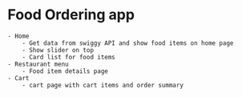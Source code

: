 # Food Ordering app

    - Home
        - Get data from swiggy API and show food items on home page
        - Show slider on top
        - Card list for food items
    - Restaurant menu
        - Food item details page
    - Cart
        - cart page with cart items and order summary
